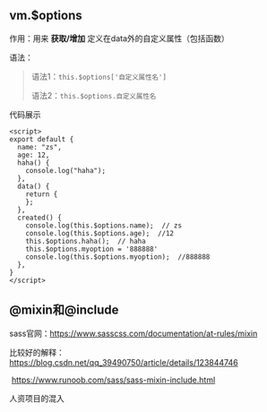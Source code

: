 ## vm.$options

作用：用来 **获取/增加** 定义在data外的自定义属性（包括函数）

语法：

> 语法1：`this.$options['自定义属性名']`
>
> 语法2：`this.$options.自定义属性名`

代码展示

```vue
<script>
export default {
  name: "zs",
  age: 12,
  haha() {
    console.log("haha");
  },
  data() {
    return {
    };
  },
  created() {  
    console.log(this.$options.name);  // zs
    console.log(this.$options.age);  //12
    this.$options.haha();  // haha
    this.$options.myoption = '888888'
    console.log(this.$options.myoption);  //888888
  },
}
</script>
```

## @mixin和@include

sass官网：https://www.sasscss.com/documentation/at-rules/mixin

比较好的解释：https://blog.csdn.net/qq_39490750/article/details/123844746 

​								https://www.runoob.com/sass/sass-mixin-include.html

人资项目的混入





























